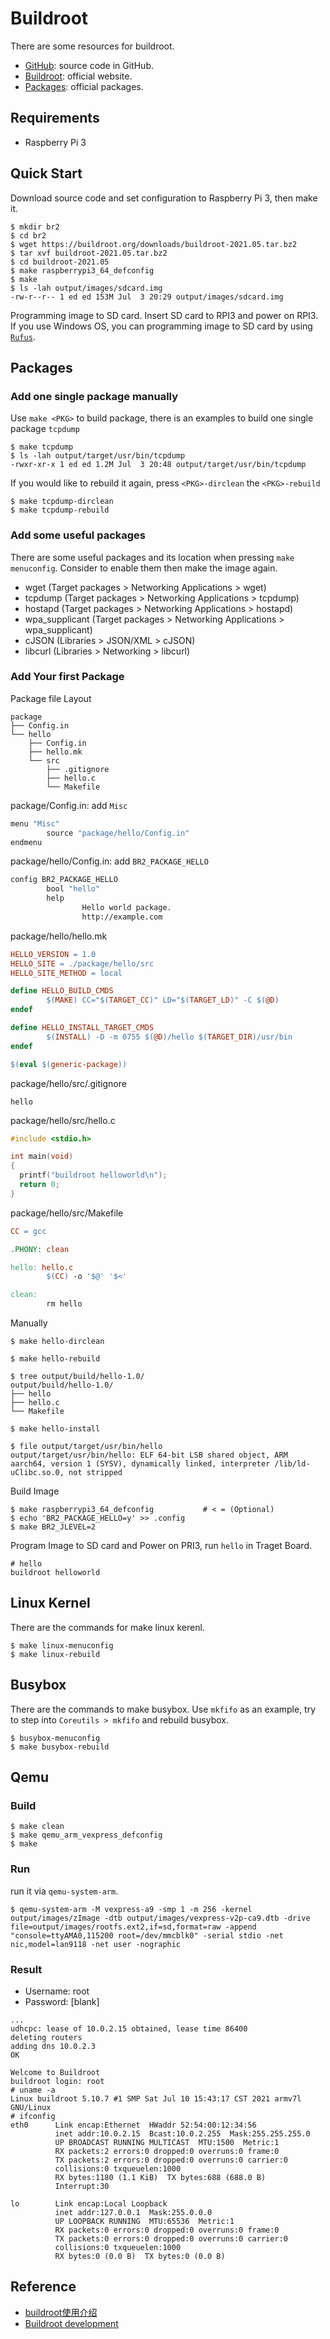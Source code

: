 # Buildroot

There are some resources for buildroot.

- [GitHub](https://github.com/buildroot/buildroot): source code in GitHub.
- [Buildroot](https://buildroot.org/): official website.
- [Packages](https://github.com/buildroot/buildroot/tree/master/package): official packages.

## Requirements

- Raspberry Pi 3

## Quick Start

Download source code and set configuration to Raspberry Pi 3, then make it.

``` console
$ mkdir br2
$ cd br2
$ wget https://buildroot.org/downloads/buildroot-2021.05.tar.bz2
$ tar xvf buildroot-2021.05.tar.bz2
$ cd buildroot-2021.05
$ make raspberrypi3_64_defconfig
$ make
$ ls -lah output/images/sdcard.img
-rw-r--r-- 1 ed ed 153M Jul  3 20:29 output/images/sdcard.img
```

Programming image to SD card. Insert SD card to RPI3 and power on RPI3. If you use Windows OS, you can programming image to SD card by using [`Rufus`](https://rufus.ie/).

## Packages

### Add one single package manually

Use `make <PKG>` to build package, there is an examples to build one single package `tcpdump`

``` console
$ make tcpdump
$ ls -lah output/target/usr/bin/tcpdump
-rwxr-xr-x 1 ed ed 1.2M Jul  3 20:48 output/target/usr/bin/tcpdump
```

If you would like to rebuild it again, press `<PKG>-dirclean` the `<PKG>-rebuild`

``` console
$ make tcpdump-dirclean
$ make tcpdump-rebuild
```

### Add some useful packages

There are some useful packages and its location when pressing `make menuconfig`. Consider to enable them then make the image again.

- wget (Target packages > Networking Applications > wget)
- tcpdump (Target packages > Networking Applications > tcpdump)
- hostapd (Target packages > Networking Applications > hostapd)
- wpa_supplicant (Target packages > Networking Applications > wpa_supplicant)
- cJSON (Libraries > JSON/XML >  cJSON)
- libcurl (Libraries > Networking > libcurl)


### Add Your first Package

Package file Layout

``` console
package
├── Config.in
└── hello
    ├── Config.in
    ├── hello.mk
    └── src
        ├── .gitignore
        ├── hello.c
        └── Makefile

```

package/Config.in: add `Misc`

``` makefile
menu "Misc"
        source "package/hello/Config.in"
endmenu
```

package/hello/Config.in: add `BR2_PACKAGE_HELLO`

``` makefile
config BR2_PACKAGE_HELLO
        bool "hello"
        help
                Hello world package.
                http://example.com
```

package/hello/hello.mk

``` makefile
HELLO_VERSION = 1.0
HELLO_SITE = ./package/hello/src
HELLO_SITE_METHOD = local

define HELLO_BUILD_CMDS
        $(MAKE) CC="$(TARGET_CC)" LD="$(TARGET_LD)" -C $(@D)
endef

define HELLO_INSTALL_TARGET_CMDS
        $(INSTALL) -D -m 0755 $(@D)/hello $(TARGET_DIR)/usr/bin
endef

$(eval $(generic-package))
```

package/hello/src/.gitignore

``` console
hello
```

package/hello/src/hello.c

``` c
#include <stdio.h>

int main(void)
{
  printf("buildroot helloworld\n");
  return 0;
}
```

package/hello/src/Makefile

``` makefile
CC = gcc

.PHONY: clean

hello: hello.c
        $(CC) -o '$@' '$<'

clean:
        rm hello
```

Manually

``` console
$ make hello-dirclean

$ make hello-rebuild

$ tree output/build/hello-1.0/
output/build/hello-1.0/
├── hello
├── hello.c
└── Makefile

$ make hello-install

$ file output/target/usr/bin/hello
output/target/usr/bin/hello: ELF 64-bit LSB shared object, ARM aarch64, version 1 (SYSV), dynamically linked, interpreter /lib/ld-uClibc.so.0, not stripped

```

Build Image

``` console
$ make raspberrypi3_64_defconfig           # < = (Optional)
$ echo 'BR2_PACKAGE_HELLO=y' >> .config
$ make BR2_JLEVEL=2
```

Program Image to SD card and Power on PRI3, run `hello` in Traget Board.

``` console
# hello
buildroot helloworld
```

## Linux Kernel

There are the commands for make linux kerenl.

``` console
$ make linux-menuconfig
$ make linux-rebuild
```

## Busybox

There are the commands to make busybox. Use `mkfifo` as an example, try to step into `Coreutils > mkfifo` and rebuild busybox.

``` console
$ busybox-menuconfig
$ make busybox-rebuild
```


## Qemu

### Build

``` console
$ make clean
$ make qemu_arm_vexpress_defconfig
$ make

```

### Run

run it via `qemu-system-arm`.

<!-- -nographic  -->

``` console
$ qemu-system-arm -M vexpress-a9 -smp 1 -m 256 -kernel output/images/zImage -dtb output/images/vexpress-v2p-ca9.dtb -drive file=output/images/rootfs.ext2,if=sd,format=raw -append "console=ttyAMA0,115200 root=/dev/mmcblk0" -serial stdio -net nic,model=lan9118 -net user -nographic
```
### Result

- Username: root
- Password: [blank]

``` console
...
udhcpc: lease of 10.0.2.15 obtained, lease time 86400
deleting routers
adding dns 10.0.2.3
OK

Welcome to Buildroot
buildroot login: root
# uname -a
Linux buildroot 5.10.7 #1 SMP Sat Jul 10 15:43:17 CST 2021 armv7l GNU/Linux
# ifconfig
eth0      Link encap:Ethernet  HWaddr 52:54:00:12:34:56
          inet addr:10.0.2.15  Bcast:10.0.2.255  Mask:255.255.255.0
          UP BROADCAST RUNNING MULTICAST  MTU:1500  Metric:1
          RX packets:2 errors:0 dropped:0 overruns:0 frame:0
          TX packets:2 errors:0 dropped:0 overruns:0 carrier:0
          collisions:0 txqueuelen:1000
          RX bytes:1180 (1.1 KiB)  TX bytes:688 (688.0 B)
          Interrupt:30

lo        Link encap:Local Loopback
          inet addr:127.0.0.1  Mask:255.0.0.0
          UP LOOPBACK RUNNING  MTU:65536  Metric:1
          RX packets:0 errors:0 dropped:0 overruns:0 frame:0
          TX packets:0 errors:0 dropped:0 overruns:0 carrier:0
          collisions:0 txqueuelen:1000
          RX bytes:0 (0.0 B)  TX bytes:0 (0.0 B)
```

## Reference

- [buildroot使用介绍](https://www.cnblogs.com/arnoldlu/p/9553995.html)
- [Buildroot development](https://wiki.t-firefly.com/en/Firefly-RK3399/debug.html)
